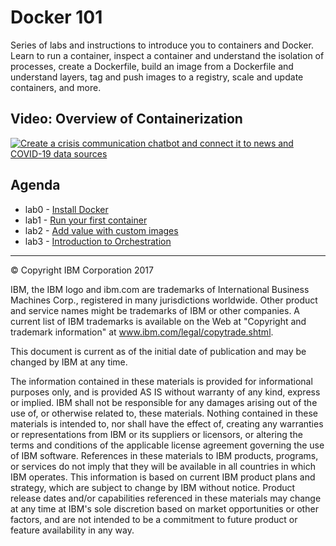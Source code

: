 # Docker 101

Series of labs and instructions to introduce you to containers and Docker. Learn to run a container, inspect a container and understand the isolation of processes, create a Dockerfile, build an image from a Dockerfile and understand layers, tag and push images to a registry, scale and update containers, and more.

## Video: Overview of Containerization 

[![Create a crisis communication chatbot and connect it to news and COVID-19 data sources ](https://img.youtube.com/vi/0qotVMX-J5s/hqdefault.jpg)](https://youtu.be/0qotVMX-J5s)

## Agenda

- lab0 - [Install Docker](lab0/lab0.md)
- lab1 - [Run your first container](lab1/lab1.md)
- lab2 - [Add value with custom images](lab2/lab2.md)
- lab3 - [Introduction to Orchestration](lab3/lab3.md)
---
© Copyright IBM Corporation 2017

IBM, the IBM logo and ibm.com are trademarks of International Business Machines Corp., registered in many jurisdictions worldwide. Other product and service names might be trademarks of IBM or other companies. A current list of IBM trademarks is available on the Web at &quot;Copyright and trademark information&quot; at www.ibm.com/legal/copytrade.shtml.

This document is current as of the initial date of publication and may be changed by IBM at any time.

The information contained in these materials is provided for informational purposes only, and is provided AS IS without warranty of any kind, express or implied. IBM shall not be responsible for any damages arising out of the use of, or otherwise related to, these materials. Nothing contained in these materials is intended to, nor shall have the effect of, creating any warranties or representations from IBM or its suppliers or licensors, or altering the terms and conditions of the applicable license agreement governing the use of IBM software. References in these materials to IBM products, programs, or services do not imply that they will be available in all countries in which IBM operates. This information is based on current IBM product plans and strategy, which are subject to change by IBM without notice. Product release dates and/or capabilities referenced in these materials may change at any time at IBM&#39;s sole discretion based on market opportunities or other factors, and are not intended to be a commitment to future product or feature availability in any way.
